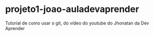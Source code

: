 # projeto1-joao-auladevaprender
Tutorial de como usar o git, do vídeo do youtube do Jhonatan da Dev Aprender 
